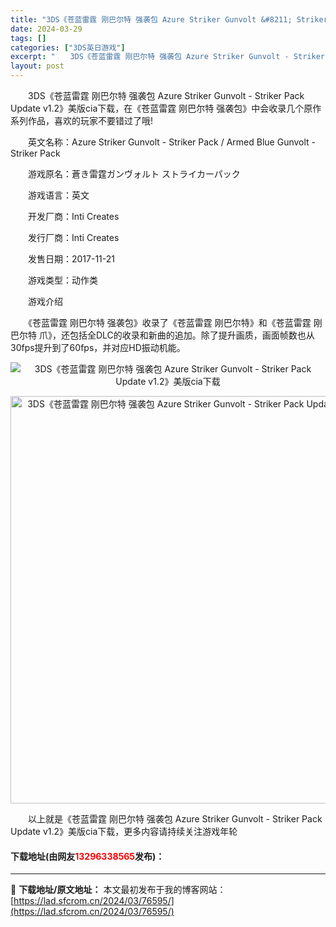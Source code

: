```yaml
---
title: "3DS《苍蓝雷霆 刚巴尔特 强袭包 Azure Striker Gunvolt &#8211; Striker Pack Update v1.2》美版cia下载"
date: 2024-03-29
tags: []
categories: ["3DS英日游戏"]
excerpt: "　　3DS《苍蓝雷霆 刚巴尔特 强袭包 Azure Striker Gunvolt - Striker Pack Update v1.2》美版cia下载，在《苍蓝雷霆 刚巴尔特 强袭包》中会收录几个原作系列作品，喜欢的玩家不要错过了哦! 　　英文名称：Azure Striker Gunvolt - &hellip;"
layout: post
---
```


 <p>　　3DS《苍蓝雷霆 刚巴尔特 强袭包 Azure Striker Gunvolt - Striker Pack Update v1.2》美版cia下载，在《苍蓝雷霆 刚巴尔特 强袭包》中会收录几个原作系列作品，喜欢的玩家不要错过了哦!</p> <p>　　英文名称：Azure Striker Gunvolt - Striker Pack / Armed Blue Gunvolt - Striker Pack</p> <p>　　游戏原名：蒼き雷霆ガンヴォルト ストライカーパック</p> <p>　　游戏语言：英文</p> <p>　　开发厂商：Inti Creates</p> <p>　　发行厂商：Inti Creates</p> <p>　　发售日期：2017-11-21</p> <p>　　游戏类型：动作类</p> <p>　　游戏介绍</p> <p>　　《苍蓝雷霆 刚巴尔特 强袭包》收录了《苍蓝雷霆 刚巴尔特》和《苍蓝雷霆 刚巴尔特 爪》，还包括全DLC的收录和新曲的追加。除了提升画质，画面帧数也从30fps提升到了60fps，并对应HD振动机能。</p> <p align="center"><img align="" border="0" src="http://www.slieny.com/api/img.php?url=http://att.3dmgame.com/att/forum/201807/01/023506fjhhu2b9m9ssbha2.jpg" alt="3DS《苍蓝雷霆 刚巴尔特 强袭包 Azure Striker Gunvolt - Striker Pack Update v1.2》美版cia下载" /></p> <p align="center"><img align="" border="0" src="https://lad.sfcrom.cn/wp-content/uploads/2024/03/20240329_660634d8a2042.jpg" width="652" alt="3DS《苍蓝雷霆 刚巴尔特 强袭包 Azure Striker Gunvolt - Striker Pack Update v1.2》美版cia下载" /></p> <p>　　以上就是《苍蓝雷霆 刚巴尔特 强袭包 Azure Striker Gunvolt - Striker Pack Update v1.2》美版cia下载，更多内容请持续关注游戏年轮</p> <p><h4>下载地址(由网友<font color="red">13296338565</font>发布)：</h4></p> 

---
📖 **下载地址/原文地址：** 本文最初发布于我的博客网站：[https://lad.sfcrom.cn/2024/03/76595/](https://lad.sfcrom.cn/2024/03/76595/)
